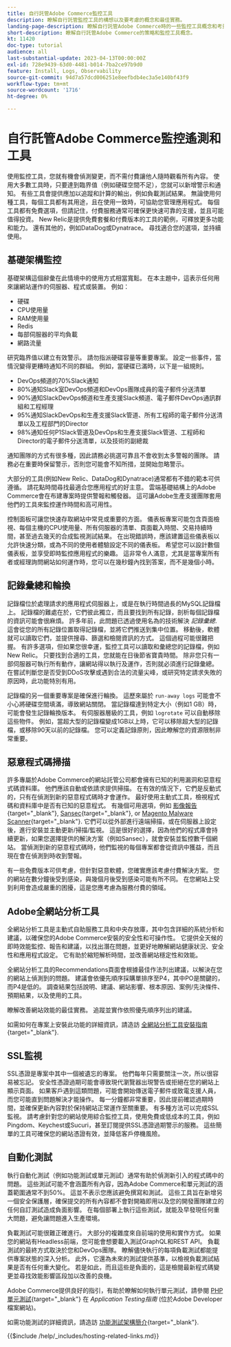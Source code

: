 ```yaml
---
title: 自行託管Adobe Commerce監控工具
description: 瞭解自行託管監控工具的構想以及要考慮的概念和最佳實務。
landing-page-description: 瞭解自行託管Adobe Commerce時的一些監控工具概念和考量事項。
short-description: 瞭解自行託管Adobe Commerce的策略和監控工具概念。
kt: 11420
doc-type: tutorial
audience: all
last-substantial-update: 2023-04-13T00:00:00Z
exl-id: 728e9439-63d0-4481-b014-7ba2ce97b9d0
feature: Install, Logs, Observability
source-git-commit: 94d7a57dcd006251e8eefbdb4ec3a5e140bf43f9
workflow-type: tm+mt
source-wordcount: '1716'
ht-degree: 0%

---
```


# 自行託管Adobe Commerce監控遙測和工具

使用監控工具，您就有機會偵測變更，而不需付費讓他人隨時觀看所有內容。 使用大多數工具時，只要達到臨界值（例如硬碟空間不足），您就可以新增警示和通知。 有些工具會提供應加以追蹤和計算的輸出，例如負載測試結果。 無論使用何種工具，每個工具都有其用途，且在使用一致時，可協助您管理應用程式。 每個工具都有免費選項，但請記住，付費服務通常可確保更快速可靠的支援，並且可能值得投資。 New Relic是提供免費套餐和付費版本的工具的範例，可釋放更多功能和能力。 還有其他的，例如DataDog或Dynatrace。 尋找適合您的選項，並持續使用。

## 基礎架構監控

基礎架構這個辭彙在此情境中的使用方式相當寬鬆。 在本主題中，這表示任何用來讓網站運作的伺服器、程式或裝置。 例如：

* 硬碟
* CPU使用量
* RAM使用量
* Redis
* 每部伺服器的平均負載
* 網路流量

研究臨界值以建立有效警示。 請勿指派硬碟容量等重要專案。 設定一些事件，當情況變得更糟時通知不同的群組。 例如，當硬碟已滿時，以下是一組規則。

* DevOps頻道的70%Slack通知
* 80%通知Slack室DevOps頻道和DevOps團隊成員的電子郵件分送清單
* 90%通知SlackDevOps頻道和生產支援Slack頻道、電子郵件DevOps通訊群組和工程經理
* 95%通知SlackDevOps和生產支援Slack管道、所有工程師的電子郵件分送清單以及工程部門的Director
* 98%通知任何P1Slack管道及DevOps和生產支援Slack管道、工程師和Director的電子郵件分送清單，以及技術的副總裁

通知團隊的方式有很多種，因此請務必挑選可靠且不會收到太多警報的團隊。 請務必在重要時保留警示，否則您可能會不知所措，並開始忽略警示。

大部分的工具(例如New Relic、DataDog和Dynatrace)通常都有不錯的範本可供遵循。 請花點時間尋找最適合您應用程式的好主意。 雲端基礎結構上的Adobe Commerce會在布建專案時提供警報和觸發器。 這可讓Adobe生產支援團隊套用他們的工具來監控運作時間和高可用性。

控制面板可讓您快速存取網站中常見或重要的方面。 儀表板專案可能包含頁面檢視、每個主機的CPU使用量、所有伺服器的清單、頁面載入時間、交易持續時間，甚至過去幾天的合成監視測試結果。 在出現錯誤時，應該建置這些儀表板以允許快速分類，或為不同的使用者體驗設定不同的儀表板。 希望您可以設計數個儀表板，並享受即時監控應用程式的樂趣。 這非常令人滿意，尤其是當專案所有者或經理詢問網站如何運作時，您可以在幾秒鐘內找到答案，而不是幾個小時。

## 記錄彙總和輪換

記錄檔位於處理請求的應用程式伺服器上，或是在執行時間過長的MySQL記錄檔上。 記錄檔的難處在於，它們彼此獨立，而且要找到所有記錄，剖析每個記錄檔的資訊可能會很麻煩。 許多年前，此問題已透過使用名為的技術解決 _記錄彙總_. 這會從您的所有記錄位置取得記錄檔，並將它們推送到集中位置。 移動後，軟體就可以讀取它們，並提供搜尋、篩選和檢閱資訊的方式。 這個過程可能很難把握。 有許多選項，但如果您很幸運，監控工具可以讀取和彙總您的記錄檔，例如New Relic。 只要找到合適的工具，您就能在日後節省寶貴時間。 除非您只有一部伺服器可執行所有動作，讓網站得以執行及運作，否則就必須進行記錄彙總。 在嘗試判斷您是否受到DDoS攻擊或遇到合法的流量尖峰，或研究特定請求失敗的原因時，此功能特別有用。

記錄檔的另一個重要專案是確保進行輪換。 這歷來屬於 `run-away logs` 可能會不小心將硬碟空間填滿，導致網站關閉。 當記錄檔達到特定大小（例如1 GB）時，可能會發生記錄輪換版本。 有伺服器層級的工具，例如 `logrotate` 可以自動移除這些物件。 例如，當超大型的記錄檔變成1GB以上時，它可以移除超大型的記錄檔，或移除90天以前的記錄檔。 您可以定義記錄原則，因此瞭解您的資源限制非常重要。

## 惡意程式碼掃描

許多專屬於Adobe Commerce的網站託管公司都會擁有已知的利用漏洞和惡意程式碼資料庫。 他們應該自動或依請求提供掃描。 在有效的情況下，它們是反動式的，只有在偵測到新的惡意程式碼時才會運作。 最好使用主動式工具，檢視程式碼和資料庫中是否有已知的惡意程式。 有幾個可用選項，例如 [影像報告](https://www.magereport.com){target="_blank"}, [Sansec](https://sansec.io){target="_blank"}, or [Magento Malware Scanner](https://github.com/gwillem/magento-malware-scanner){target="_blank"}. 它們可以從外部進行遠端掃描，或在伺服器上設定後，進行安裝並主動更新/掃描/監視。 這是很好的選擇，因為他們的程式庫會持續更新，如果您選擇提供的解決方案（例如Sansec），就會安裝並監控數千個網站。 當偵測到新的惡意程式碼時，他們監視的每個專案都會從資訊中獲益，而且現在會在偵測到時收到警報。

有一些免費版本可供考慮，但針對惡意軟體，您確實應該考慮付費解決方案。 您的網站在數分鐘後受到感染，與幾個月後受到感染可能有所不同。 在您網站上受到利用會造成嚴重的困擾，這是您應考慮為服務付費的領域。

## Adobe全網站分析工具

全網站分析工具是主動式自助服務工具和中央存放庫，其中包含詳細的系統分析和建議，以確保您的Adobe Commerce安裝的安全性和可操作性。 它提供全天候的即時效能監控、報告和建議，以找出潛在問題，並更好地瞭解網站健康狀況、安全性和應用程式設定。 它有助於縮短解析時間，並改善網站穩定性和效能。

全網站分析工具的Recommendations頁面會根據最佳作法列出建議，以解決在您的網站上偵測到的問題。 建議會依優先順序採購單排序至P4，其中PO是關鍵的，而P4是低的。 調查結果包括說明、建議、網站影響、根本原因、案例/先決條件、預期結果，以及使用的工具。

瞭解改善網站效能的最佳實務。 追蹤並實作依照優先順序列出的建議。

如需如何在專案上安裝此功能的詳細資訊，請造訪 [全網站分析工具安裝指南](https://experienceleague.adobe.com/docs/commerce-operations/tools/site-wide-analysis-tool/installation.html){target="_blank"}.

## SSL監視

SSL憑證是專案中其中一個被遺忘的專案。 他們每年只需要關注一次，所以很容易被忘記。 安全性憑證過期可能會導致現代瀏覽器出現警告或拒絕在您的網站上顯示頁面。 如果客戶遇到這類問題，可能會開始傳送電子郵件或致電支援人員，而您可能直到問題解決才能操作。 每一分鐘都非常重要，因此提前確認過期時間，並確保更新內容對於保持網站正常運作至關重要。 有多種方法可以完成SSL監視。 請考慮針對您的網站使用綜合監控工具，使用免費或低成本的工具，例如Pingdom、Keychest或Sucuri，甚至訂閱提供SSL憑證過期警示的服務。 這些簡單的工具可確保您的網站憑證有效，並降低客戶停機風險。

## 自動化測試

執行自動化測試（例如功能測試或單元測試）通常有助於偵測新引入的程式碼中的問題。 這些測試可能不會涵蓋所有內容，因為Adobe Commerce和單元測試的涵蓋範圍通常不到50%。 這並不表示您應該避免撰寫和測試。 這些工具旨在新增另一個安全保護層，確保提交的所有內容都不會對開箱即用以及您的開發團隊建立的任何自訂測試造成負面影響。 在每個部署上執行這些測試，就能及早發現任何重大問題，避免讓問題進入生產環境。

負載測試可能很難正確進行。 大部分的複雜度來自前端的使用和實作方式。 如果您的網站有Headless前端，您可能會想要載入測試GraphQL和REST API。 負載測試的最終方式取決於您和DevOps團隊。 瞭解儘快執行的每項負載測試都能提供專案狀態的深入分析。 此外，它還為未來的測試提供基準，以檢視負載測試結果是否有任何重大變化。 若是如此，而且這些是負面的，這是檢閱最新程式碼變更並尋找效能影響區段加以改善的良機。

Adobe Commerce提供良好的指引，有助於瞭解如何執行單元測試，請參閱 [PHP單元測試](https://developer.adobe.com/commerce/testing/guide/unit/){target="_blank"} 在 _Application Testing指南_ (位於Adobe Developer檔案網站)。

如需功能測試的詳細資訊，請造訪 [功能測試架構簡介](https://developer.adobe.com/commerce/testing/functional-testing-framework/){target="_blank"}.


{{$include /help/_includes/hosting-related-links.md}}
